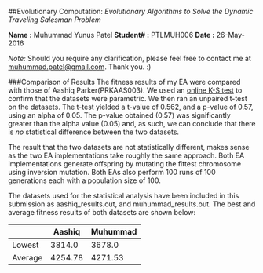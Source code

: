 ##Evolutionary Computation: *Evolutionary Algorithms to Solve the Dynamic Traveling Salesman Problem*

**Name :** Muhummad Yunus Patel
**Student# :** PTLMUH006
**Date :** 26-May-2016

*Note:* Should you require any clarification, please feel free to contact me at muhummad.patel@gmail.com. Thank you. :)

###Comparison of Results
The fitness results of my EA were compared with those of Aashiq Parker(PRKAAS003). We used an [online K-S test](http://www.physics.csbsju.edu/stats/KS-test.n.plot_form.html) to confirm that the datasets were parametric. We then ran an unpaired t-test on the datasets. The t-test yielded a t-value of 0.562, and a p-value of 0.57, using an alpha of 0.05. The p-value obtained (0.57) was significantly greater than the alpha value (0.05) and, as such, we can conclude that there is *no* statistical difference between the two datasets.

The result that the two datasets are not statistically different, makes sense as the two EA implementations take roughly the same approach. Both EA implementations generate offspring by mutating the fittest chromosome using inversion mutation. Both EAs also perform 100 runs of 100 generations each with a population size of 100.

The datasets used for the statistical analysis have been included in this submission as aashiq_results.out, and muhummad_results.out. The best and average fitness results of both datasets are shown below:

|         | Aashiq  | Muhummad |
|---------|---------|----------|
| Lowest  | 3814.0  | 3678.0   |
| Average | 4254.78 | 4271.53  |
